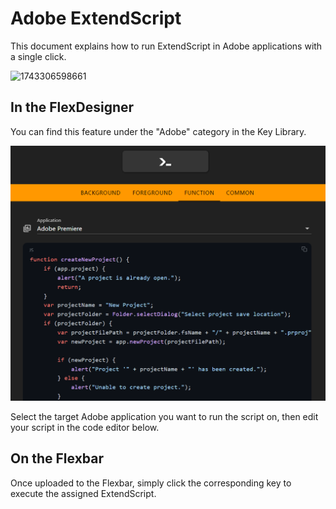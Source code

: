 # Adobe ExtendScript

This document explains how to run ExtendScript in Adobe applications with a single click.

![1743306598661](https://file+.vscode-resource.vscode-cdn.net/c%3A/Users/tongy/Develop/FlexDocumentation/docs/source/functions/adobe/image/extendscript/1743306598661.png)

## In the FlexDesigner

You can find this feature under the "Adobe" category in the Key Library.

![1743306772781](image/extendscript/1743306772781.png)

Select the target Adobe application you want to run the script on, then edit your script in the code editor below.

## On the Flexbar

Once uploaded to the Flexbar, simply click the corresponding key to execute the assigned ExtendScript.

